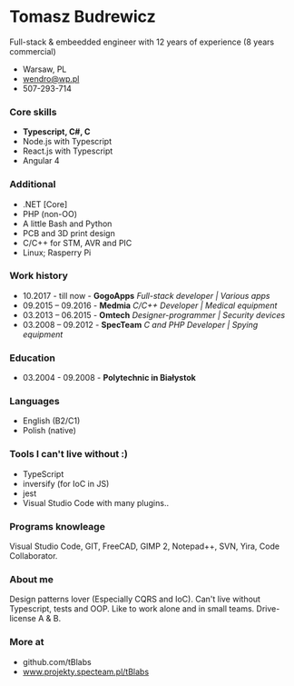 # Tomasz Budrewicz
Full-stack & embeedded engineer with 12 years of experience (8 years commercial)

- Warsaw, PL
- wendro@wp.pl
- 507-293-714

### Core skills
- **Typescript, C#, C**
- Node.js with Typescript
- React.js with Typescript
- Angular 4

### Additional
- .NET [Core]
- PHP (non-OO)
- A little Bash and Python 
- PCB and 3D print design
- C/C++ for STM, AVR and PIC
- Linux; Rasperry Pi

### Work history
- 10.2017 - till now - **GogoApps** 
  *Full-stack developer | Various apps*
- 09.2015 – 09.2016 - **Medmia** 
  *C/C++ Developer | Medical equipment*
- 03.2013 – 06.2015 - **Omtech** 
  *Designer-programmer | Security devices*
- 03.2008 – 09.2012 - **SpecTeam** 
  *C and PHP Developer | Spying equipment*

### Education

- 03.2004 - 09.2008 - **Polytechnic in Białystok**

### Languages

- English (B2/C1)
- Polish (native)

### Tools I can't live without :)
- TypeScript
- inversify (for IoC in JS)
- jest
- Visual Studio Code with many plugins..

### Programs knowleage

Visual Studio Code, GIT, FreeCAD, GIMP 2, Notepad++, SVN, Yira, Code Collaborator.

### About me

Design patterns lover (Especially CQRS and IoC). Can't live without Typescript, tests and OOP.
Like to work alone and in small teams.
Drive-license A & B.

### More at
- github.com/tBlabs
- www.projekty.specteam.pl/tBlabs
